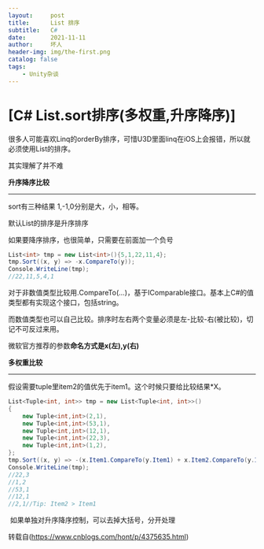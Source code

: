 ```yaml
---
layout:     post
title:      List 排序
subtitle:   C#
date:       2021-11-11
author:     坏人
header-img: img/the-first.png
catalog: false
tags:
    - Unity杂谈
---
```



# [C# List.sort排序(多权重,升序降序)]

很多人可能喜欢Linq的orderBy排序，可惜U3D里面linq在iOS上会报错，所以就必须使用List的排序。

其实理解了并不难

**升序降序比较**

* * *

sort有三种结果 1,-1,0分别是大，小，相等。

默认List的排序是升序排序

如果要降序排序，也很简单，只需要在前面加一个负号

``` c#
List<int> tmp = new List<int>(){5,1,22,11,4};
tmp.Sort((x, y) => -x.CompareTo(y));
Console.WriteLine(tmp);
//22,11,5,4,1
```

对于非数值类型比较用.CompareTo(...)，基于IComparable接口。基本上C#的值类型都有实现这个接口，包括string。

而数值类型也可以自己比较。排序时左右两个变量必须是左-比较-右(被比较)，切记不可反过来用。

微软官方推荐的参数**命名方式是x(左),y(右)**

**多权重比较**

* * *

假设需要tuple里item2的值优先于item1。这个时候只要给比较结果*X。

``` c#
List<Tuple<int, int>> tmp = new List<Tuple<int, int>>()
{
    new Tuple<int,int>(2,1),
    new Tuple<int,int>(53,1),
    new Tuple<int,int>(12,1),
    new Tuple<int,int>(22,3),
    new Tuple<int,int>(1,2),
};
tmp.Sort((x, y) => -(x.Item1.CompareTo(y.Item1) + x.Item2.CompareTo(y.Item2) * 2));
Console.WriteLine(tmp);
//22,3
//1,2
//53,1
//12,1
//2,1//Tip: Item2 > Item1
```

 如果单独对升序降序控制，可以去掉大括号，分开处理


转载自(https://www.cnblogs.com/hont/p/4375635.html)